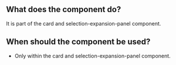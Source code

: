 
## What does the component do?
It is part of the card and selection-expansion-panel component.

## When should the component be used?
* Only within the card and selection-expansion-panel component.